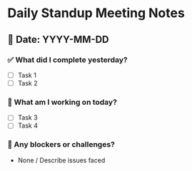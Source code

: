 # Daily Standup Meeting Notes

## 📌 Date: YYYY-MM-DD

### ✅ What did I complete yesterday?
- [ ] Task 1
- [ ] Task 2

### 🚀 What am I working on today?
- [ ] Task 3
- [ ] Task 4

### 🚧 Any blockers or challenges?
- None / Describe issues faced
